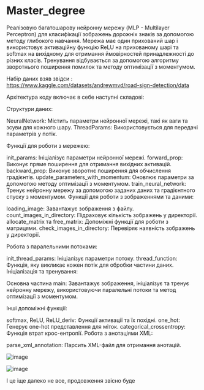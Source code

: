 # Master_degree

Реалізовую багатошарову нейронну мережу (MLP - Multilayer Perceptron) для класифікації зображень дорожніх знаків за допомогою методу глибокого навчання. Мережа має один прихований шар і використовує активаційну функцію ReLU на прихованому шарі та softmax на вихідному для отримання ймовірностей принадлежності до різних класів. Тренування відбувається за допомогою алгоритму зворотнього поширення помилок та методу оптимізації з моментумом.

Набір даних взяв звідси : https://www.kaggle.com/datasets/andrewmvd/road-sign-detection/data

Архітектура коду включає в себе наступні складові:

Структури даних:

NeuralNetwork: Містить параметри нейронної мережі, такі як ваги та зсуви для кожного шару.
ThreadParams: Використовується для передачі параметрів у потік.

Функції для роботи з мережею:

init_params: Ініціалізує параметри нейронної мережі.
forward_prop: Виконує пряме поширення для отримання вихідних активацій.
backward_prop: Виконує зворотнє поширення для обчислення градієнтів.
update_parameters_with_momentum: Оновлює параметри за допомогою методу оптимізації з моментумом.
train_neural_network: Тренує нейронну мережу за допомогою заданих даних та градієнтного спуску з моментумом.
Функції для роботи з зображеннями та даними:

loading_image: Завантажує зображення з файлу.
count_images_in_directory: Підраховує кількість зображень у директорії.
allocate_matrix та free_matrix: Допоміжні функції для роботи з матрицями.
check_images_in_directory: Перевіряє наявність зображень у директорії.

Робота з паралельними потоками:

init_thread_params: Ініціалізує параметри потоку.
thread_function: Функція, яку викликає кожен потік для обробки частини даних.
Ініціалізація та тренування:

Основна частина main: Завантажує зображення, ініціалізує та тренує нейронну мережу, використовуючи паралельні потоки та метод оптимізації з моментумом.

Інші допоміжні функції:

softmax, ReLU, ReLU_deriv: Функції активації та їх похідні.
one_hot: Генерує one-hot представлення для міток.
categorical_crossentropy: Функція втрат крос-ентропії.
Робота з анотаціями XML:

parse_xml_annotation: Парсить XML-файл для отримання анотацій.

![image](https://github.com/Max888-git/Master_degree/assets/75749649/59274c57-c713-4485-a171-b85f39acf70d)

![image](https://github.com/Max888-git/Master_degree/assets/75749649/cede0cbc-ca00-49e0-a98f-3ecd48aa00e0)

І це іще далеко не все, продовження звісно буде

